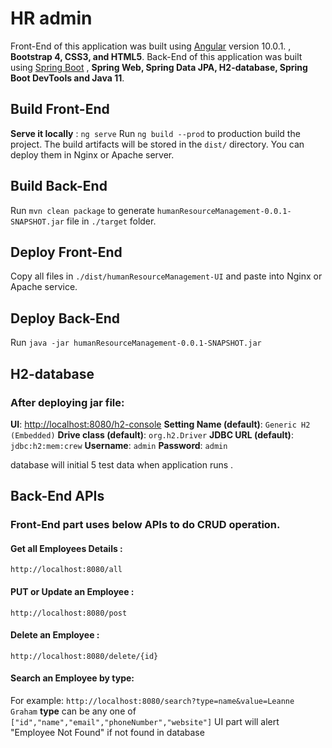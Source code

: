 ﻿# HR admin

Front-End of this application was built using [Angular](https://github.com/angular/angular-cli) version 10.0.1. , **Bootstrap 4,  CSS3, and HTML5**.
Back-End of this application was built using [Spring Boot](https://start.spring.io/) , **Spring Web, Spring Data JPA, H2-database, Spring Boot DevTools and Java 11**.

## Build Front-End
**Serve it locally** : `ng serve`
Run `ng build --prod` to production build the project. The build artifacts will be stored in the `dist/` directory. You can deploy them in Nginx or Apache server. 

## Build Back-End

Run `mvn clean package` to generate `humanResourceManagement-0.0.1-SNAPSHOT.jar` file in `./target` folder. 

## Deploy  Front-End
Copy all files in `./dist/humanResourceManagement-UI` and paste into Nginx or Apache service.

## Deploy  Back-End
Run `java -jar humanResourceManagement-0.0.1-SNAPSHOT.jar`

## H2-database
### After deploying jar file: 
**UI**: [http://localhost:8080/h2-console](http://localhost:8080/h2-console)
**Setting Name (default)**: `Generic H2 (Embedded)`
**Drive class (default)**: `org.h2.Driver`
**JDBC URL (default)**: `jdbc:h2:mem:crew`
**Username**: `admin`
**Password**: `admin`

database will initial 5 test data when application runs .

## Back-End APIs
### Front-End part uses below APIs to do CRUD operation.

#### Get all Employees Details : 
`http://localhost:8080/all`
#### PUT or Update an Employee : 
`http://localhost:8080/post`
#### Delete an Employee :
`http://localhost:8080/delete/{id}`

#### Search an Employee by type:
For example: `http://localhost:8080/search?type=name&value=Leanne Graham`
**type** can be any one of `["id","name","email","phoneNumber","website"]`
UI part will alert "Employee Not Found" if not found in database

